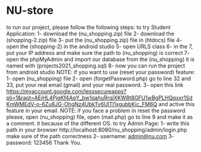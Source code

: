 # NU-store
to run our project, please follow the following steps:
to try Student Application:
1- download the (nu_shopping.zip) file
2- download the (shopping-2.zip) file
3- put the (nu_shopping.zip) file in (htdocs) file 
4- open the (shopping-2) in the android studio
5- open URLS class 
6- in the 7, put your IP address and make sure the path to (nu_shopping) is correct
7- open the phpMyAdmin and import our database from the (nu_shopping) it is named with (projects2021_shopping.sql)
8- now you can run the project from android studio
NOTE: if you want to use (reset your password) feature:  
1- open (nu_shopping) file 
2- open (forgetPassword.php) go to line 32 and 33, put your real email (gmail) and your real password. 
3- open this link https://myaccount.google.com/lesssecureapps?pli=1&rapt=AEjHL4PjgKf4AqY_bw1qahuRrqjXKW8t8GFU1wBgPLHQqxxr1SdKmWMEdV-o-6Zu8JG-OhgNz4UbkTv6UlTl1xgubbKic_FM6Q and active this feature in your email.
NOTE: if you face a problem in reset the password please, open (nu_shopping) file, open (mail.php) go to line 9 and make it as a comment. it because of the different OS.
to try Admin Page:
1- write this path in your browser http://localhost:8080/nu_shopping/admin/login.php make sure of the path correctness
2- username: admin@nu.com 
3- password: 123456
Thank You.
